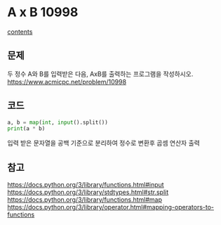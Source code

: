 # A x B 10998
[contents](../Baekjoon_Pyhon.md)
## 문제
두 정수 A와 B를 입력받은 다음, AxB를 출력하는 프로그램을 작성하시오.
https://www.acmicpc.net/problem/10998
## 코드
```python
a, b = map(int, input().split())
print(a * b)

```
입력 받은 문자열을 공백 기준으로 분리하여 정수로 변환후 곱셈 연산자 출력
## 참고
https://docs.python.org/3/library/functions.html#input  
https://docs.python.org/3/library/stdtypes.html#str.split  
https://docs.python.org/3/library/functions.html#map  
https://docs.python.org/3/library/operator.html#mapping-operators-to-functions  






